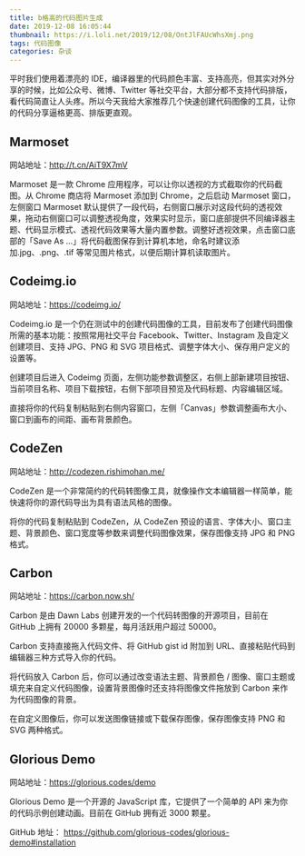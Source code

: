 ```yaml
---
title: b格高的代码图片生成
date: 2019-12-08 16:05:44
thumbnail: https://i.loli.net/2019/12/08/OntJlFAUcWhsXmj.png
tags: 代码图像
categories: 杂谈
---
```


平时我们使用着漂亮的 IDE，编译器里的代码颜色丰富、支持高亮，但其实对外分享的时候，比如公众号、微博、Twitter 等社交平台，大部分都不支持代码排版，看代码简直让人头疼。所以今天我给大家推荐几个快速创建代码图像的工具，让你的代码分享逼格更高、排版更直观。

<!--more-->

## Marmoset

网站地址：http://t.cn/AiT9X7mV

Marmoset 是一款 Chrome 应用程序，可以让你以透视的方式截取你的代码截图。从 Chrome 商店将 Marmoset 添加到 Chrome，之后启动 Marmoset 窗口，左侧窗口 Marmoset 默认提供了一段代码，右侧窗口展示对这段代码的透视效果，拖动右侧窗口可以调整透视角度，效果实时显示，窗口底部提供不同编译器主题、代码显示模式、透视代码效果等大量内置参数。调整好透视效果，点击窗口底部的「Save As …」将代码截图保存到计算机本地，命名时建议添加.jpg、.png、.tif 等常见图片格式，以便后期计算机读取图片。

## Codeimg.io

网站地址：https://codeimg.io/

Codeimg.io 是一个仍在测试中的创建代码图像的工具，目前发布了创建代码图像所需的基本功能：按照常用社交平台 Facebook、Twitter、Instagram 及自定义创建项目、支持 JPG、PNG 和 SVG 项目格式、调整字体大小、保存用户定义的设置等。

创建项目后进入 Codeimg 页面，左侧功能参数调整区，右侧上部新建项目按钮、当前项目名称、项目下载按钮，右侧下部项目预览及代码标题、内容编辑区域。

直接将你的代码复制粘贴到右侧内容窗口，左侧「Canvas」参数调整画布大小、窗口到画布的间距、画布背景颜色。

## CodeZen

网站地址：http://codezen.rishimohan.me/

CodeZen 是一个非常简约的代码转图像工具，就像操作文本编辑器一样简单，能快速将你的源代码导出为具有语法风格的图像。

将你的代码复制粘贴到 CodeZen，从 CodeZen 预设的语言、字体大小、窗口主题、背景颜色、窗口宽度等参数来调整代码图像效果，保存图像支持 JPG 和 PNG 格式。

## Carbon

网站地址：https://carbon.now.sh/

Carbon 是由 Dawn Labs 创建开发的一个代码转图像的开源项目，目前在 GitHub 上拥有 20000 多颗星，每月活跃用户超过 50000。

Carbon 支持直接拖入代码文件、将 GitHub gist id 附加到 URL、直接粘贴代码到编辑器三种方式导入你的代码。

将代码放入 Carbon 后，你可以通过改变语法主题、背景颜色 / 图像、窗口主题或填充来自定义代码图像，设置背景图像时还支持将图像文件拖放到 Carbon 来作为代码图像的背景。

在自定义图像后，你可以发送图像链接或下载保存图像，保存图像支持 PNG 和 SVG 两种格式。

## Glorious Demo

网站地址：https://glorious.codes/demo

Glorious Demo 是一个开源的 JavaScript 库，它提供了一个简单的 API 来为你的代码示例创建动画。目前在 GitHub 拥有近 3000 颗星。

GitHub 地址：
https://github.com/glorious-codes/glorious-demo#installation

